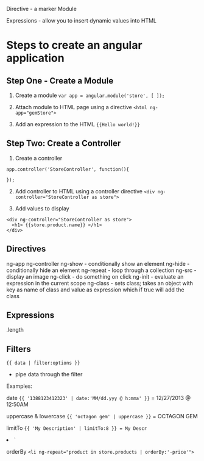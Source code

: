 Directive - a marker
Module


Expressions - allow you to insert dynamic values into HTML

# Steps to create an angular application
## Step One - Create a Module
1. Create a module
`var app = angular.module('store', [ ]);`

2. Attach module to HTML page using a directive
`<html ng-app="gemStore">`

3. Add an expression to the HTML
`{{Hello world!}}`

## Step Two: Create a Controller
1. Create a controller
```
app.controller('StoreController', function(){
  
});
```

2. Add controller to HTML using a controller directive
`<div ng-controller="StoreController as store">`

3. Add values to display
```
<div ng-controller="StoreController as store">
  <h1> {{store.product.name}} </h1>
</div>
```


## Directives
ng-app
ng-controller
ng-show - conditionally show an element
ng-hide - conditionally hide an element
ng-repeat - loop through a collection
ng-src - display an image
ng-click - do something on click
ng-init - evaluate an expression in the current scope
ng-class - sets class; takes an object with key as name of class and value as expression which if true will add the class

## Expressions
.length

## Filters

`{{ data | filter:options }}`
- pipe data through the filter

Examples:

date
`{{ '1388123412323' | date:'MM/dd.yyy @ h:mma' }}` = 12/27/2013 @ 12:50AM

uppercase & lowercase
`{{ 'octagon gem' | uppercase }}` = OCTAGON GEM

limitTo
`{{ 'My Description' | limitTo:8 }} = My Descr
`<li ng-repeat="product in store.products | limitTo:3">`

orderBy
`<li ng-repeat="product in store.products | orderBy:'-price'">`

